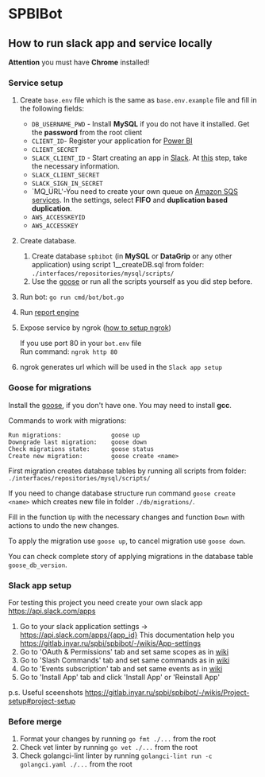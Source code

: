 # SPBIBot

## How to run slack app and service locally

​**Attention** you must have **Chrome** installed!

### Service setup

1. Create `base.env` file which is the same as `base.env.example` file 
and fill in the following fields: 
   - `DB_USERNAME_PWD` - Install **MySQL** if you do not have it installed.
   Get the **password** from the root client 
   - `CLIENT_ID`- Register your application for [Power BI](https://gitlab.inyar.ru/spbi/spbibot/-/wikis/App-settings#register-via-power-bi)
   - `CLIENT_SECRET` 
   - `SLACK_CLIENT_ID` - Start creating an app in [Slack](https://gitlab.inyar.ru/spbi/spbibot/-/tree/master#slack-app-setup). At [this](https://gitlab.inyar.ru/spbi/spbibot/-/wikis/App-settings#obtain-bot-access-token) step, take the necessary information.
   - `SLACK_CLIENT_SECRET`
   - `SLACK_SIGN_IN_SECRET`
   - `MQ_URL'-You need to create your own
queue on [Amazon SQS services](https://aws.amazon.com/en/sqs). In the settings, select **FIFO** and **duplication based duplication**.
   - `AWS_ACCESSKEYID`
   - `AWS_ACCESSKEY`
2. Create database.

   1. Create database `spbibot` (in **MySQL** or **DataGrip** or any other application) using script 1__createDB.sql from folder:  
   `./interfaces/repositories/mysql/scripts/`
   2. Use the [goose](https://gitlab.inyar.ru/spbi/spbibot/-/tree/master#goose-for-migrations) or run all the scripts yourself as you did step before.
3. Run bot: `go run cmd/bot/bot.go`
4. Run [report engine](https://gitlab.inyar.ru/spbi/report-engine)
5. Expose service by ngrok ([how to setup ngrok](https://ngrok.com/docs))
   
   If you use port 80 in your `bot.env` file  
   Run command: `ngrok http 80`
6. ngrok generates url which will be used in the `Slack app setup`
   ​
### Goose for migrations 
Install the [goose](https://pkg.go.dev/github.com/pressly/goose#section-readme), if you don't have one.
You may need to install **gcc**.

   Commands to work with migrations:
   ```
   Run migrations:              goose up
   Downgrade last migration:    goose down
   Check migrations state:      goose status
   Create new migration:        goose create <name>  
   ```
   First migration creates database tables by running all scripts from folder:
   `./interfaces/repositories/mysql/scripts/`  
   
   If you need to change database structure run command `goose create <name>` 
   which creates new file in folder `./db/migrations/`.  
   
   Fill in the function `Up` with the necessary changes and function `Down` with 
   actions to undo the new changes.  
   
   To apply the migration use `goose up`, to cancel migration use `goose down`.  
   
   You can check complete story of applying migrations in the database table `goose_db_version`.

### Slack app setup

For testing this project you need create your own slack app https://api.slack.com/apps
​
1. Go to your slack application settings -> https://api.slack.com/apps/{app_id}
   This documentation help you https://gitlab.inyar.ru/spbi/spbibot/-/wikis/App-settings
2. Go to 'OAuth & Permissions' tab and set same scopes as in [wiki](https://gitlab.inyar.ru/spbi/spbibot/-/wikis/App-settings)
3. Go to 'Slash Commands' tab and set same commands as in [wiki](https://gitlab.inyar.ru/spbi/spbibot/-/wikis/App-settings)
4. Go to 'Events subscription' tab and set same events as in [wiki](https://gitlab.inyar.ru/spbi/spbibot/-/wikis/App-settings)
5. Go to 'Install App' tab and click 'Install App' or 'Reinstall App'

p.s.
Useful sceenshots https://gitlab.inyar.ru/spbi/spbibot/-/wikis/Project-setup#project-setup

### Before merge

1. Format your changes by running `go fmt ./...` from the root
2. Check vet linter by running `go vet ./...` from the root
3. Check golangci-lint linter by running `golangci-lint run -c golangci.yaml ./...` from the root
